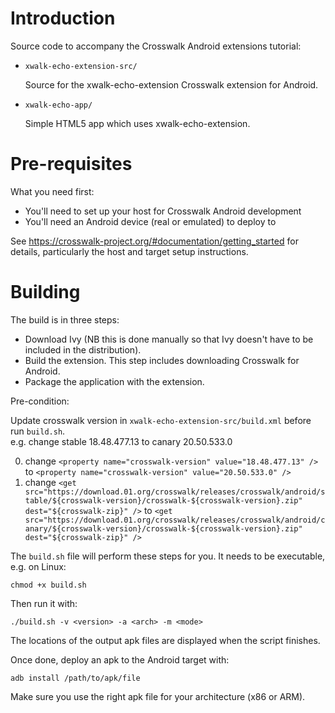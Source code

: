 # Introduction

Source code to accompany the Crosswalk Android extensions tutorial:

*   `xwalk-echo-extension-src/`

    Source for the xwalk-echo-extension Crosswalk extension for Android.

*   `xwalk-echo-app/`

    Simple HTML5 app which uses xwalk-echo-extension.

# Pre-requisites

What you need first:

*   You'll need to set up your host for Crosswalk Android development
*   You'll need an Android device (real or emulated) to deploy to

See https://crosswalk-project.org/#documentation/getting_started
for details, particularly the host and target setup instructions.

# Building

The build is in three steps:

*   Download Ivy (NB this is done manually so that Ivy doesn't have to
be included in the distribution).
*   Build the extension. This step includes downloading Crosswalk for
Android.
*   Package the application with the extension.

Pre-condition:

  Update crosswalk version in `xwalk-echo-extension-src/build.xml` before run `build.sh`.<br />
  e.g. change stable 18.48.477.13 to canary 20.50.533.0

0. change `<property name="crosswalk-version" value="18.48.477.13" />` to `<property name="crosswalk-version" value="20.50.533.0" />`
0. change `<get src="https://download.01.org/crosswalk/releases/crosswalk/android/stable/${crosswalk-version}/crosswalk-${crosswalk-version}.zip" dest="${crosswalk-zip}" />`
   to `<get src="https://download.01.org/crosswalk/releases/crosswalk/android/canary/${crosswalk-version}/crosswalk-${crosswalk-version}.zip" dest="${crosswalk-zip}" />`

The `build.sh` file will perform these steps for you. It needs to be
executable, e.g. on Linux:

    chmod +x build.sh

Then run it with:

    ./build.sh -v <version> -a <arch> -m <mode>

The locations of the output apk files are displayed when the script
finishes.

Once done, deploy an apk to the Android target with:

    adb install /path/to/apk/file

Make sure you use the right apk file for your architecture (x86 or ARM).
